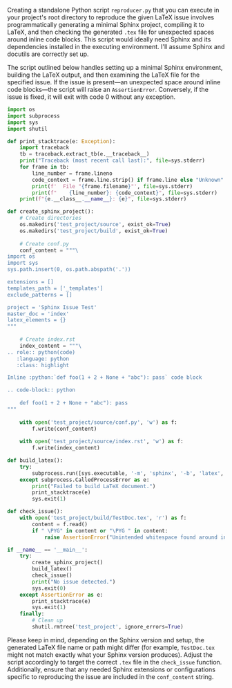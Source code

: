 Creating a standalone Python script `reproducer.py` that you can execute in your project's root directory to reproduce the given LaTeX issue involves programmatically generating a minimal Sphinx project, compiling it to LaTeX, and then checking the generated `.tex` file for unexpected spaces around inline code blocks. This script would ideally need Sphinx and its dependencies installed in the executing environment. I'll assume Sphinx and docutils are correctly set up.

The script outlined below handles setting up a minimal Sphinx environment, building the LaTeX output, and then examining the LaTeX file for the specified issue. If the issue is present—an unexpected space around inline code blocks—the script will raise an `AssertionError`. Conversely, if the issue is fixed, it will exit with code 0 without any exception.

```python
import os
import subprocess
import sys
import shutil

def print_stacktrace(e: Exception):
    import traceback
    tb = traceback.extract_tb(e.__traceback__)
    print("Traceback (most recent call last):", file=sys.stderr)
    for frame in tb:
        line_number = frame.lineno
        code_context = frame.line.strip() if frame.line else "Unknown"
        print(f'  File "{frame.filename}"', file=sys.stderr)
        print(f"    {line_number}: {code_context}", file=sys.stderr)
    print(f"{e.__class__.__name__}: {e}", file=sys.stderr)

def create_sphinx_project():
    # Create directories
    os.makedirs('test_project/source', exist_ok=True)
    os.makedirs('test_project/build', exist_ok=True)
    
    # Create conf.py
    conf_content = """\
import os
import sys
sys.path.insert(0, os.path.abspath('.'))

extensions = []
templates_path = ['_templates']
exclude_patterns = []

project = 'Sphinx Issue Test'
master_doc = 'index'
latex_elements = {}
"""
    
    # Create index.rst
    index_content = """\
.. role:: python(code)
   :language: python
   :class: highlight

Inline :python:`def foo(1 + 2 + None + "abc"): pass` code block

.. code-block:: python
    
    def foo(1 + 2 + None + "abc"): pass
"""
    
    with open('test_project/source/conf.py', 'w') as f:
        f.write(conf_content)
    
    with open('test_project/source/index.rst', 'w') as f:
        f.write(index_content)

def build_latex():
    try:
        subprocess.run([sys.executable, '-m', 'sphinx', '-b', 'latex', 'test_project/source', 'test_project/build'], check=True)
    except subprocess.CalledProcessError as e:
        print("Failed to build LaTeX document.")
        print_stacktrace(e)
        sys.exit(1)

def check_issue():
    with open('test_project/build/TestDoc.tex', 'r') as f:
        content = f.read()
        if " \PYG" in content or "\PYG " in content:
            raise AssertionError("Unintended whitespace found around inline code blocks.")

if __name__ == '__main__':
    try:
        create_sphinx_project()
        build_latex()
        check_issue()
        print("No issue detected.")
        sys.exit(0)
    except AssertionError as e:
        print_stacktrace(e)
        sys.exit(1)
    finally:
        # Clean up
        shutil.rmtree('test_project', ignore_errors=True)
```

Please keep in mind, depending on the Sphinx version and setup, the generated LaTeX file name or path might differ (for example, `TestDoc.tex` might not match exactly what your Sphinx version produces). Adjust the script accordingly to target the correct `.tex` file in the `check_issue` function. Additionally, ensure that any needed Sphinx extensions or configurations specific to reproducing the issue are included in the `conf_content` string.